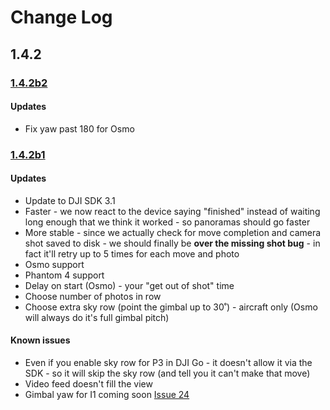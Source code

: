 # Change Log

## 1.4.2

### [1.4.2b2](https://github.com/dbaldwin/DronePan/releases/tag/1.4.2b2)

#### Updates

* Fix yaw past 180 for Osmo

### [1.4.2b1](https://github.com/dbaldwin/DronePan/releases/tag/1.4.2b1)

#### Updates

* Update to DJI SDK 3.1
* Faster - we now react to the device saying "finished" instead of waiting long enough that we think it worked - so panoramas should go faster
* More stable - since we actually check for move completion and camera shot saved to disk - we should finally be **over the missing shot bug** - in fact it'll retry up to 5 times for each move and photo
* Osmo support
* Phantom 4 support
* Delay on start (Osmo) - your "get out of shot" time
* Choose number of photos in row
* Choose extra sky row (point the gimbal up to 30˚) - aircraft only (Osmo will always do it's full gimbal pitch)

#### Known issues

* Even if you enable sky row for P3 in DJI Go - it doesn't allow it via the SDK - so it will skip the sky row (and tell you it can't make that move)
* Video feed doesn't fill the view
* Gimbal yaw for I1 coming soon [Issue 24](https://github.com/dbaldwin/DronePan/issues/24)
